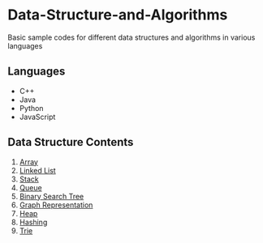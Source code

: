 # Data-Structure-and-Algorithms
Basic sample codes for different data structures and algorithms in various languages


## Languages

* C++
* Java
* Python
* JavaScript


## Data Structure Contents

1.  [Array](https://github.com/sultanul-ovi/Data-Structure-and-Algorithms/tree/master/Data%20Structure/Array)
2.  [Linked List](https://github.com/sultanul-ovi/Data-Structure-and-Algorithms/tree/master/Data%20Structure/Linked_List)
3.  [Stack](https://github.com/sultanul-ovi/Data-Structure-and-Algorithms/tree/master/Data%20Structure/Stack)
4.  [Queue](https://github.com/sultanul-ovi/Data-Structure-and-Algorithms/tree/master/Data%20Structure/Queue)
5.  [Binary Search Tree](https://github.com/sultanul-ovi/Data-Structure-and-Algorithms/tree/master/Data%20Structure/Binary_Search_Tree)
6.  [Graph Representation](https://github.com/sultanul-ovi/Data-Structure-and-Algorithms/tree/master/Data%20Structure/Graph_Representation)
7.  [Heap](https://github.com/sultanul-ovi/Data-Structure-and-Algorithms/tree/master/Data%20Structure/Heap)
8.  [Hashing](https://github.com/sultanul-ovi/Data-Structure-and-Algorithms/tree/master/Data%20Structure/Hashing)
9.  [Trie](https://github.com/sultanul-ovi/Data-Structure-and-Algorithms/tree/master/Data%20Structure/Trie)

